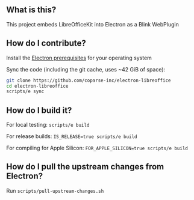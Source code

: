 ## What is this?
This project embeds LibreOfficeKit into Electron as a Blink WebPlugin

## How do I contribute?
Install the [Electron prerequisites](https://www.electronjs.org/docs/latest/development/build-instructions-gn#platform-prerequisites) for your operating system

Sync the code (including the git cache, uses ~42 GiB of space):

``` bash
git clone https://github.com/coparse-inc/electron-libreoffice
cd electron-libreoffice
scripts/e sync
```

## How do I build it?

For local testing: `scripts/e build`

For release builds: `IS_RELEASE=true scripts/e build`

For compiling for Apple Silicon: `FOR_APPLE_SILICON=true scripts/e build`

## How do I pull the upstream changes from Electron?

Run `scripts/pull-upstream-changes.sh`

